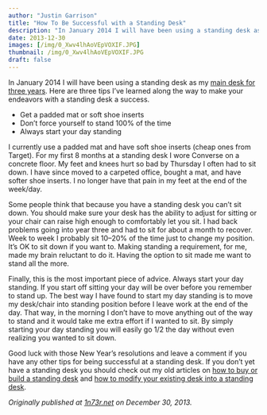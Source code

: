 ```yaml
---
author: "Justin Garrison"
title: "How To Be Successful with a Standing Desk"
description: "In January 2014 I will have been using a standing desk as my main desk for three years. Here are three tips"
date: 2013-12-30
images: [/img/0_Xwv4lhAoVEpVOXIF.JPG]
thumbnail: /img/0_Xwv4lhAoVEpVOXIF.JPG
draft: false
---
```


In January 2014 I will have been using a standing desk as my [main desk for three years](https://plus.google.com/photos/114290766308602004678/albums/5873003211889499937). Here are three tips I’ve learned along the way to make your endeavors with a standing desk a success.

- Get a padded mat or soft shoe inserts
- Don’t force yourself to stand 100% of the time
- Always start your day standing

I currently use a padded mat and have soft shoe inserts (cheap ones from Target). For my first 8 months at a standing desk I wore Converse on a concrete floor. My feet and knees hurt so bad by Thursday I often had to sit down. I have since moved to a carpeted office, bought a mat, and have softer shoe inserts. I no longer have that pain in my feet at the end of the week/day.

Some people think that because you have a standing desk you can’t sit down. You should make sure your desk has the ability to adjust for sitting or your chair can raise high enough to comfortably let you sit. I had back problems going into year three and had to sit for about a month to recover. Week to week I probably sit 10–20% of the time just to change my position. It’s OK to sit down if you want to. Making standing a requirement, for me, made my brain reluctant to do it. Having the option to sit made me want to stand all the more.

Finally, this is the most important piece of advice. Always start your day standing. If you start off sitting your day will be over before you remember to stand up. The best way I have found to start my day standing is to move my desk/chair into standing position before I leave work at the end of the day. That way, in the morning I don’t have to move anything out of the way to stand and it would take me extra effort if I wanted to sit. By simply starting your day standing you will easily go 1/2 the day without even realizing you wanted to sit down.

Good luck with those New Year’s resolutions and leave a comment if you have any other tips for being successful at a standing desk. If you don’t yet have a standing desk you should check out my old articles on [how to buy or build a standing desk](http://www.howtogeek.com/100748/15-ideas-to-buy-or-build-your-perfect-standing-desk/) and [how to modify your existing desk into a standing desk](http://www.howtogeek.com/99961/how-to-modify-your-existing-desk-to-make-it-a-standing-desk/).

_Originally published at [1n73r.net](http://1n73r.net/2013/12/30/successful-standing-desk/) on December 30, 2013._
